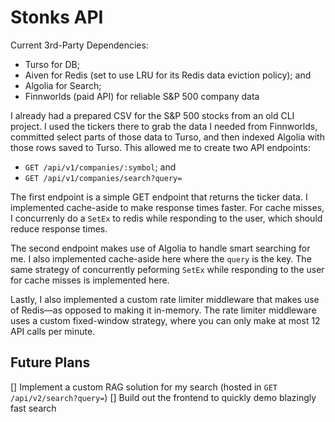 # Stonks API

Current 3rd-Party Dependencies:

- Turso for DB;
- Aiven for Redis (set to use LRU for its Redis data eviction policy); and
- Algolia for Search;
- Finnworlds (paid API) for reliable S&P 500 company data

I already had a prepared CSV for the S&P 500 stocks from an old CLI project. I used the tickers there to grab the data I needed from Finnworlds, committed select parts of those data to Turso, and then indexed Algolia with those rows saved to Turso. This allowed me to create two API endpoints:

- `GET /api/v1/companies/:symbol`; and
- `GET /api/v1/companies/search?query=`

The first endpoint is a simple GET endpoint that returns the ticker data. I implemented cache-aside to make response times faster. For cache misses, I concurrenly do a `SetEx` to redis while responding to the user, which should reduce response times.

The second endpoint makes use of Algolia to handle smart searching for me. I also implemented cache-aside here where the `query` is the key. The same strategy of concurrently peforming `SetEx` while responding to the user for cache misses is implemented here.

Lastly, I also implemented a custom rate limiter middleware that makes use of Redis—as opposed to making it in-memory. The rate limiter middleware uses a custom fixed-window strategy, where you can only make at most 12 API calls per minute.

## Future Plans

[] Implement a custom RAG solution for my search (hosted in `GET /api/v2/search?query=`)
[] Build out the frontend to quickly demo blazingly fast search
